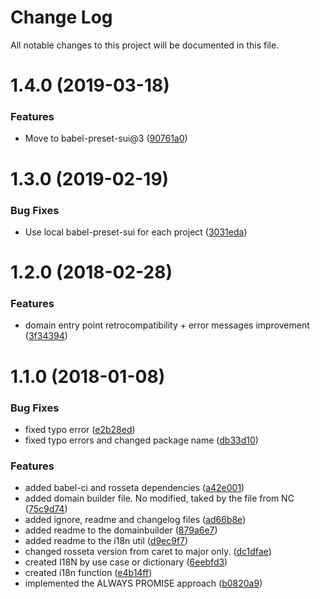 # Change Log

All notable changes to this project will be documented in this file.

<a name="1.4.0"></a>
# 1.4.0 (2019-03-18)


### Features

* Move to babel-preset-sui@3 ([90761a0](https://github.com/SUI-Components/sui/commit/90761a0))



<a name="1.3.0"></a>
# 1.3.0 (2019-02-19)


### Bug Fixes

* Use local babel-preset-sui for each project ([3031eda](https://github.com/SUI-Components/sui/commit/3031eda))



<a name="1.2.0"></a>
# 1.2.0 (2018-02-28)


### Features

* domain entry point retrocompatibility + error messages improvement ([3f34394](https://github.com/SUI-Components/sui/commit/3f34394))



<a name="1.1.0"></a>
# 1.1.0 (2018-01-08)


### Bug Fixes

* fixed typo error ([e2b28ed](https://github.com/SUI-Components/sui/commit/e2b28ed))
* fixed typo errors and changed package name ([db33d10](https://github.com/SUI-Components/sui/commit/db33d10))


### Features

* added babel-ci and rosseta dependencies ([a42e001](https://github.com/SUI-Components/sui/commit/a42e001))
* added domain builder file. No modified, taked by the file from NC ([75c9d74](https://github.com/SUI-Components/sui/commit/75c9d74))
* added ignore, readme and changelog files ([ad66b8e](https://github.com/SUI-Components/sui/commit/ad66b8e))
* added readme to the domainbuilder ([879a6e7](https://github.com/SUI-Components/sui/commit/879a6e7))
* added readme to the i18n util ([d9ec9f7](https://github.com/SUI-Components/sui/commit/d9ec9f7))
* changed rosseta version from caret to major only. ([dc1dfae](https://github.com/SUI-Components/sui/commit/dc1dfae))
* created I18N by use case or dictionary ([6eebfd3](https://github.com/SUI-Components/sui/commit/6eebfd3))
* created i18n function ([e4b14ff](https://github.com/SUI-Components/sui/commit/e4b14ff))
* implemented the ALWAYS PROMISE approach ([b0820a9](https://github.com/SUI-Components/sui/commit/b0820a9))



